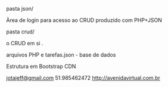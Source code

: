 

pasta json/

Àrea de login para acesso ao CRUD produzido com PHP+JSON


pasta crud/

o CRUD em si . 

arquivos PHP e tarefas.json - base de dados 


Estrutura em Bootstrap CDN


jotajeff@gmail.com
51.985462472
http://avenidavirtual.com.br



